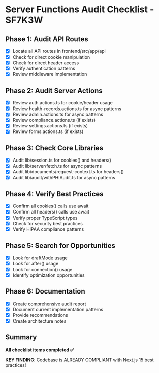 # Server Functions Audit Checklist - SF7K3W

## Phase 1: Audit API Routes
- [x] Locate all API routes in frontend/src/app/api
- [x] Check for direct cookie manipulation
- [x] Check for direct header access
- [x] Verify authentication patterns
- [x] Review middleware implementation

## Phase 2: Audit Server Actions
- [x] Review auth.actions.ts for cookie/header usage
- [x] Review health-records.actions.ts for async patterns
- [x] Review admin.actions.ts for async patterns
- [x] Review compliance.actions.ts (if exists)
- [x] Review settings.actions.ts (if exists)
- [x] Review forms.actions.ts (if exists)

## Phase 3: Check Core Libraries
- [x] Audit lib/session.ts for cookies() and headers()
- [x] Audit lib/server/fetch.ts for async patterns
- [x] Audit lib/documents/request-context.ts for headers()
- [x] Audit lib/audit/withPHIAudit.ts for async patterns

## Phase 4: Verify Best Practices
- [x] Confirm all cookies() calls use await
- [x] Confirm all headers() calls use await
- [x] Verify proper TypeScript types
- [x] Check for security best practices
- [x] Verify HIPAA compliance patterns

## Phase 5: Search for Opportunities
- [x] Look for draftMode usage
- [x] Look for after() usage
- [x] Look for connection() usage
- [x] Identify optimization opportunities

## Phase 6: Documentation
- [x] Create comprehensive audit report
- [x] Document current implementation patterns
- [x] Provide recommendations
- [x] Create architecture notes

## Summary

**All checklist items completed ✅**

**KEY FINDING**: Codebase is ALREADY COMPLIANT with Next.js 15 best practices!
